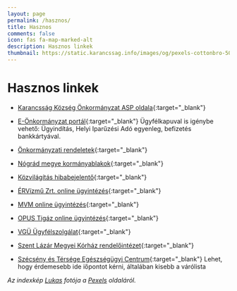 ```yaml
---
layout: page
permalink: /hasznos/
title: Hasznos
comments: false
icon: fas fa-map-marked-alt
description: Hasznos linkek
thumbnail: https://static.karancssag.info/images/og/pexels-cottonbro-5095285.jpg
---
```


# Hasznos linkek

+ [Karancsság Község Önkormányzat ASP oldala][1]{:target="_blank"}
+ [E-Önkormányzat portál][2]{:target="_blank"} Ügyfélkapuval is igénybe vehető: Ügyindítás, Helyi Iparűzési Adó egyenleg, befizetés bankkártyával. 
+ [Önkormányzati rendeletek][3]{:target="_blank"}
+ [Nógrád megye kormányablakok][8]{:target="_blank"}

+ [Közvilágítás hibabejelentő][4]{:target="_blank"}
+ [ÉRVízmű Zrt. online ügyintézés][5]{:target="_blank"}
+ [MVM online ügyintézés][6]{:target="_blank"}
+ [OPUS Tigáz online ügyintézés][7]{:target="_blank"}
+ [VGÜ Ügyfélszolgálat][11]{:target="_blank"}

+ [Szent Lázár Megyei Kórház rendelőintézet][9]{:target="_blank"}
+ [Szécsény és Térsége Egészségügyi Centrum][10]{:target="_blank"} Lehet, hogy érdemesebb ide iőpontot kérni, általában kisebb a várólista 


_Az indexkép [Lukas](https://www.pexels.com/hu-hu/@cottonbro?utm_content=attributionCopyText&amp;utm_medium=referral&amp;utm_source=pexels) fotója a [Pexels](https://www.pexels.com/photo/person-holding-black-handled-scissors-5095285/?utm_content=attributionCopyText&amp;utm_medium=referral&amp;utm_source=pexels) oldaláról._

[1]:https://karancssag.asp.lgov.hu/
[2]:https://ohp-20.asp.lgov.hu/kivalaszt?tenantId=40e31fd8-e002-4957-8b08-3a77f0ff284a
[3]:https://or.njt.hu/onkorm/1:3:328:-:-:1:-:-:-/1/50
[4]:https://eloszto.mvmemaszhalozat.hu/usz(bD1odSZjPTExMg==)/dso/mvm/index.html#/kozvilagitashibabejelentes
[5]:https://vizcenter.hu/erv/
[6]:https://ker.mvmnext.hu/usz(bD1odSZjPTIwMQ==)/ker/nkm/index.html#/
[7]:https://www.opustigaz.hu/ugyfelek
[8]:https://kormanyablak.hu/hu/kormanyablakok/nograd/14
[9]:http://www.szlmk.hu/jaro-szakellatas/szakrendeles-es-gondozas/
[10]:http://szecseny.hu/egeszsegugy/
[11]:http://www.vgu.hu/ugyfelszolgalat_alap.html
